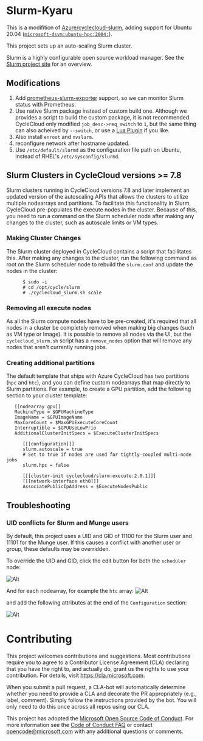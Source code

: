 
Slurm-Kyaru
========

This is a modifition of [Azure/cyclecloud-slurm](https://github.com/Azure/cyclecloud-slurm), adding support for Ubuntu 20.04 ([`microsoft-dsvm:ubuntu-hpc:2004:`](https://techcommunity.microsoft.com/t5/azure-compute-blog/azure-hpc-vm-images/ba-p/977094)).

This project sets up an auto-scaling Slurm cluster.

Slurm is a highly configurable open source workload manager. See the [Slurm project site](https://www.schedmd.com/) for an overview.

## Modifications

1. Add [prometheus-slurm-exporter](https://github.com/vpenso/prometheus-slurm-exporter) support, so we can monitor Slurm status with Prometheus.
2. Use native Slurm package instead of custom build one. Although we provides a script to build the custom package, it is not recommended. CycleCloud only modified `job_desc->req_switch` to `1`, but the same thing can also acheived by `--switch`, or use a [Lua Plugin](https://funinit.wordpress.com/2018/06/07/how-to-use-job_submit_lua-with-slurm/) if you like.
3. Also install `enroot` and `nvslurm`.
4. reconfigure network after hostname updated.
5. Use `/etc/default/slurmd` as the configuration file path on Ubuntu, instead of RHEL's `/etc/sysconfig/slurmd`.

## Slurm Clusters in CycleCloud versions >= 7.8
Slurm clusters running in CycleCloud versions 7.8 and later implement an updated version of the autoscaling APIs that allows the clusters to utilize multiple nodearrays and partitions. To facilitate this functionality in Slurm, CycleCloud pre-populates the execute nodes in the cluster. Because of this, you need to run a command on the Slurm scheduler node after making any changes to the cluster, such as autoscale limits or VM types.

### Making Cluster Changes
The Slurm cluster deployed in CycleCloud contains a script that facilitates this. After making any changes to the cluster, run the following command as root on the Slurm scheduler node to rebuild the `slurm.conf` and update the nodes in the cluster:

```
      $ sudo -i
      # cd /opt/cycle/slurm
      # ./cyclecloud_slurm.sh scale
```

### Removing all execute nodes
As all the Slurm compute nodes have to be pre-created, it's required that all nodes in a cluster be completely removed when making big changes (such as VM type or Image). It is possible to remove all nodes via the UI, but the `cyclecloud_slurm.sh` script has a `remove_nodes` option that will remove any nodes that aren't currently running jobs.

### Creating additional partitions
The default template that ships with Azure CycleCloud has two partitions (`hpc` and `htc`), and you can define custom nodearrays that map directly to Slurm partitions. For example, to create a GPU partition, add the following section to your cluster template:

```
   [[nodearray gpu]]
   MachineType = $GPUMachineType
   ImageName = $GPUImageName
   MaxCoreCount = $MaxGPUExecuteCoreCount
   Interruptible = $GPUUseLowPrio
   AdditionalClusterInitSpecs = $ExecuteClusterInitSpecs

      [[[configuration]]]
      slurm.autoscale = true
      # Set to true if nodes are used for tightly-coupled multi-node jobs
      slurm.hpc = false

      [[[cluster-init cyclecloud/slurm:execute:2.0.1]]]
      [[[network-interface eth0]]]
      AssociatePublicIpAddress = $ExecuteNodesPublic
```

## Troubleshooting

### UID conflicts for Slurm and Munge users

By default, this project uses a UID and GID of 11100 for the Slurm user and 11101 for the Munge user. If this causes a conflict with another user or group, these defaults may be overridden.

To override the UID and GID, click the edit button for both the `scheduler` node:

![Alt](/images/schedulernodeedit.png "Edit Scheduler Node")

And for each nodearray, for example the `htc` array:
![Alt](/images/nodearraytab.png "Edit nodearray")

 and add the following attributes at the end of the `Configuration` section:


![Alt](/images/nodearrayedit.png "Edit configuration")


# Contributing

This project welcomes contributions and suggestions.  Most contributions require you to agree to a
Contributor License Agreement (CLA) declaring that you have the right to, and actually do, grant us
the rights to use your contribution. For details, visit https://cla.microsoft.com.

When you submit a pull request, a CLA-bot will automatically determine whether you need to provide
a CLA and decorate the PR appropriately (e.g., label, comment). Simply follow the instructions
provided by the bot. You will only need to do this once across all repos using our CLA.

This project has adopted the [Microsoft Open Source Code of Conduct](https://opensource.microsoft.com/codeofconduct/).
For more information see the [Code of Conduct FAQ](https://opensource.microsoft.com/codeofconduct/faq/) or
contact [opencode@microsoft.com](mailto:opencode@microsoft.com) with any additional questions or comments.

